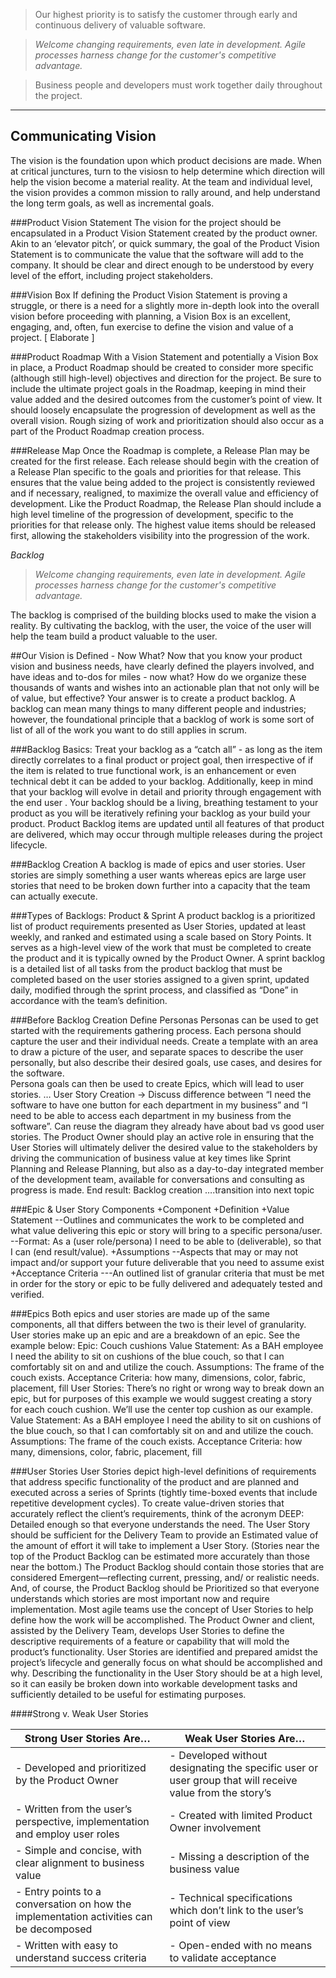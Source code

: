 > Our highest priority is to satisfy the customer through early and continuous delivery of valuable software.

> *Welcome changing requirements, even late in development. Agile processes harness change for the customer's competitive advantage.*

> Business people and developers must work together daily throughout the project.

-----
Communicating Vision
-----

The vision is the foundation upon which product decisions are made.  When at critical junctures, turn to the visiosn to help determine which direction will help the vision become a material reality.  At the team and individual level, the vision provides a common mission to rally around, and help understand the long term goals, as well as incremental goals.

###Product Vision Statement
The vision for the project should be encapsulated in a Product Vision Statement created by the product owner.  Akin to an ‘elevator pitch’, or quick summary, the goal of the Product Vision Statement is to communicate the value that the software will add to the company. It should be clear and direct enough to be understood by every level of the effort, including project stakeholders.

###Vision Box
If defining the Product Vision Statement is proving a struggle, or there is a need for a slightly more in-depth look into the overall vision before proceeding with planning, a Vision Box is an excellent, engaging, and, often, fun exercise to define the vision and value of a project. [ Elaborate ]

###Product Roadmap
With a Vision Statement and potentially a Vision Box in place, a Product Roadmap should be created to consider more specific (although still high-level) objectives and direction for the project.  Be sure to include the ultimate project goals in the Roadmap, keeping in mind their value added and the desired outcomes from the customer’s point of view.  It should loosely encapsulate the progression of development as well as the overall vision.  Rough sizing of work and prioritization should also occur as a part of the Product Roadmap creation process.

###Release Map
Once the Roadmap is complete, a Release Plan may be created for the first release.  Each release should begin with the creation of a Release Plan specific to the goals and priorities for that release.  This ensures that the value being added to the project is consistently reviewed and if necessary, realigned, to maximize the overall value and efficiency of development.   Like the Product Roadmap, the Release Plan should include a high level timeline of the progression of development, specific to the priorities for that release only.  The highest value items should be released first, allowing the stakeholders visibility into the progression of the work.

*Backlog* 

> *Welcome changing requirements, even late in development. Agile processes harness change for the customer's competitive advantage.*

The backlog is comprised of the building blocks used to make the vision a reality.  By cultivating the backlog, with the user, the voice of the user will help the team build a product valuable to the user.  

##Our Vision is Defined - Now What?
Now that you know your product vision and business needs, have clearly defined the players involved, and have ideas and to-dos for miles - now what? How do we organize these thousands of wants and wishes into an actionable plan that not only will be of value, but effective? Your answer is to create a product backlog. A backlog can mean many things to many different people and industries; however, the foundational principle that a backlog of work is some sort of list of all of the work you want to do still applies in scrum. 

###Backlog Basics: 
Treat your backlog as a “catch all” - as long as the item directly correlates to a final product or project goal, then irrespective of if the item is related to true functional work, is an enhancement or even technical debt it can be added to your backlog. Additionally, keep in mind that your backlog will evolve in detail and priority through engagement with the end user . Your backlog should be a living, breathing testament to your product as you will be iteratively refining your backlog as your build your product. Product Backlog items are updated until all features of that product are delivered, which may occur through multiple releases during the project lifecycle. 

###Backlog Creation
A backlog is made of epics and user stories. User stories are simply something a user wants whereas epics are large user stories that need to be broken down further into a capacity that the team can actually execute. 

###Types of Backlogs: Product & Sprint
A product backlog is a prioritized list of product requirements presented as User Stories, updated at least weekly, and ranked and estimated using a scale based on Story Points. It serves as a high-level view of the work that must be completed to create the product and it is typically owned by the Product Owner. 
A sprint backlog is a detailed list of all tasks from the product backlog that must be completed based on the user stories assigned to a given sprint, updated daily, modified through the sprint process, and classified as “Done” in accordance with the team’s definition.


###Before Backlog Creation Define Personas 
Personas can be used to get started with the requirements gathering process.  Each persona should capture the user and their individual needs.  Create a template with an area to draw a picture of the user, and separate spaces  to describe the user personally, but also describe their desired goals, use cases, and desires for the software.  
Persona goals can then be used to create Epics, which will lead to user stories.  … User Story Creation -> Discuss difference between “I need the software to have one button for each department in my business” and “I need to be able to access each department in my business from the software”.  Can reuse the diagram they already have about bad vs good user stories.  The Product Owner should play an active role in ensuring that the User Stories will ultimately deliver the desired value to the stakeholders by driving the communication of business value at key times like Sprint Planning and Release Planning, but also as a day-to-day integrated member of the development team, available for conversations and consulting as progress is made.
End result: Backlog creation ….transition into next topic


###Epic & User Story Components
+Component
+Definition
+Value Statement
--Outlines and communicates the work to be completed and what value delivering this epic or story will bring to a specific persona/user. 
--Format: As a (user role/persona) I need to be able to (deliverable), so that I can (end result/value). 
+Assumptions
--Aspects that may or may not impact and/or support your future deliverable that you need to assume exist 
+Acceptance Criteria 
---An outlined list of granular criteria that must be met in order for the story or epic to be fully delivered and adequately tested and verified. 

###Epics
Both epics and user stories are made up of the same components, all that differs between the two is their level of granularity. User stories make up an epic and are a breakdown of an epic. See the example below: 
Epic: Couch cushions
Value Statement: As a BAH employee I need the ability to sit on cushions of the blue couch, so that I can comfortably sit on and and utilize the couch. 
Assumptions: The frame of the couch exists.
Acceptance Criteria: how many, dimensions, color, fabric, placement, fill 
User Stories: There’s no right or wrong way to break down an epic, but for purposes of this example we would suggest creating a story for each couch cushion. We’ll use the center top cushion as our example.
 Value Statement: As a BAH employee I need the ability to sit on cushions of the blue couch, so that I can comfortably sit on and and utilize the couch. 
Assumptions: The frame of the couch exists.
Acceptance Criteria: how many, dimensions, color, fabric, placement, fill 

###User Stories 
User Stories depict high-level definitions of requirements that address specific functionality of the product and are planned and executed across a series of Sprints (tightly time-boxed events that include repetitive development cycles). To create value-driven stories that accurately reflect the client’s requirements, think of the acronym DEEP: 
Detailed enough so that everyone understands the need. The User Story should be sufficient for the Delivery Team to provide an Estimated value of the amount of effort it will take to implement a User Story. (Stories near the top of the Product Backlog can be estimated more accurately than those near the bottom.) The Product Backlog should contain those stories that are considered Emergent—reflecting current, pressing, and/ or realistic needs. And, of course, the Product Backlog should be Prioritized so that everyone understands which stories are most important now and require implementation. Most agile teams use the concept of User Stories to help define how the work will be accomplished.
The Product Owner and client, assisted by the Delivery Team, develops User Stories to define the descriptive requirements of a feature or capability that will mold the product’s functionality. User Stories are identified and prepared amidst the project’s lifecycle and generally focus on what should be accomplished and why. Describing the functionality in the User Story should be at a high level, so it can easily be broken down into workable development tasks and sufficiently detailed to be useful for estimating purposes. 



####Strong v. Weak User Stories


| **Strong User Stories Are…** | **Weak User Stories Are…** | 
| ---------------------------- | -------------------------- |
| - Developed and prioritized by the Product Owner | - Developed without designating the specific user or user group that will receive value from the story’s |
| - Written from the user’s perspective, implementation and employ user roles | - Created with limited Product Owner involvement |
| - Simple and concise, with clear alignment to business value | - Missing a description of the business value |
| - Entry points to a conversation on how the implementation activities can be decomposed | - Technical specifications which don’t link to the user’s point of view |
| - Written with easy to understand success criteria | - Open-ended with no means to validate acceptance |
